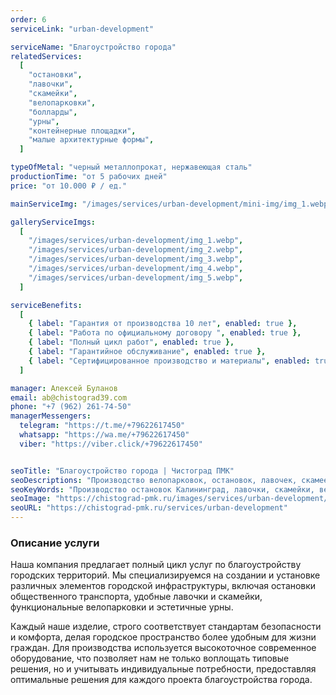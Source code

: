 ```yaml
---
order: 6
serviceLink: "urban-development"

serviceName: "Благоустройство города"
relatedServices:
  [
    "остановки",
    "лавочки",
    "скамейки",
    "велопарковки",
    "болларды",
    "урны",
    "контейнерные площадки",
    "малые архитектурные формы",
  ]

typeOfMetal: "черный металлопрокат, нержавеющая сталь"
productionTime: "от 5 рабочих дней"
price: "от 10.000 ₽ / ед."

mainServiceImg: "/images/services/urban-development/mini-img/img_1.webp"

galleryServiceImgs:
  [
    "/images/services/urban-development/img_1.webp",
    "/images/services/urban-development/img_2.webp",
    "/images/services/urban-development/img_3.webp",
    "/images/services/urban-development/img_4.webp",
    "/images/services/urban-development/img_5.webp",
  ]

serviceBenefits:
  [
    { label: "Гарантия от производства 10 лет", enabled: true },
    { label: "Работа по официальному договору ", enabled: true },
    { label: "Полный цикл работ", enabled: true },
    { label: "Гарантийное обслуживание", enabled: true },
    { label: "Сертифицированное производство и материалы", enabled: true },
  ]

manager: Алексей Буланов
email: ab@chistograd39.com
phone: "+7 (962) 261-74-50"
managerMessengers:
  telegram: "https://t.me/+79622617450"
  whatsapp: "https://wa.me/+79622617450"
  viber: "https://viber.click/+79622617450"


seoTitle: "Благоустройство города | Чистоград ПМК"
seoDescriptions: "Производство велопарковок, остановок, лавочек, скамеек, урн, контейнерных площадок, малых архитектурных формы в Калининграде и области. Полный цикл работ, гарантия от производства 10 лет"
seoKeyWords: "Производство остановок Калининград, лавочки, скамейки, велопарковки Калининград, урны, контейнерные площадки, малые архитектурные формы"
seoImage: "https://chistograd-pmk.ru/images/services/urban-development/img_3.webp"
seoURL: "https://chistograd-pmk.ru/services/urban-development"
---
```


<h3>Описание услуги</h3>

Наша компания предлагает полный цикл услуг по благоустройству городских территорий. Мы специализируемся на создании и установке различных элементов городской инфраструктуры, включая остановки общественного транспорта, удобные лавочки и скамейки, функциональные велопарковки и эстетичные урны.

Каждый наше изделие, строго соответствует стандартам безопасности и комфорта, делая городское пространство более удобным для жизни граждан. Для производства используется высокоточное современное оборудование, что позволяет нам не только воплощать типовые решения, но и учитывать индивидуальные потребности, предоставляя оптимальные решения для каждого проекта благоустройства города.
